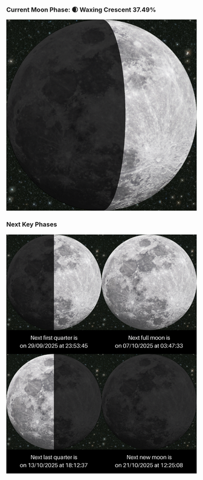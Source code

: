 ### Current Moon Phase: 🌒 Waxing Crescent 37.49%
![Moon Phase](moonphase.png)
### Next Key Phases
![Gallery](gallery.png)